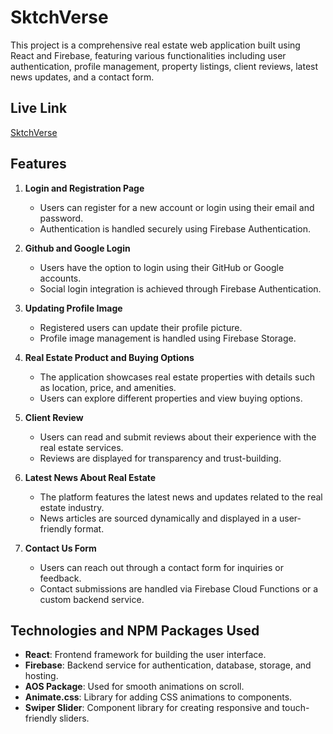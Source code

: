 # SktchVerse

This project is a comprehensive real estate web application built using React and Firebase, featuring various functionalities including user authentication, profile management, property listings, client reviews, latest news updates, and a contact form.

## Live Link

[SktchVerse](https://paint-website-b1c37.web.app)

## Features

1. **Login and Registration Page**
   - Users can register for a new account or login using their email and password.
   - Authentication is handled securely using Firebase Authentication.

2. **Github and Google Login**
   - Users have the option to login using their GitHub or Google accounts.
   - Social login integration is achieved through Firebase Authentication.

3. **Updating Profile Image**
   - Registered users can update their profile picture.
   - Profile image management is handled using Firebase Storage.

4. **Real Estate Product and Buying Options**
   - The application showcases real estate properties with details such as location, price, and amenities.
   - Users can explore different properties and view buying options.

5. **Client Review**
   - Users can read and submit reviews about their experience with the real estate services.
   - Reviews are displayed for transparency and trust-building.

6. **Latest News About Real Estate**
   - The platform features the latest news and updates related to the real estate industry.
   - News articles are sourced dynamically and displayed in a user-friendly format.

7. **Contact Us Form**
   - Users can reach out through a contact form for inquiries or feedback.
   - Contact submissions are handled via Firebase Cloud Functions or a custom backend service.

## Technologies and NPM Packages Used

- **React**: Frontend framework for building the user interface.
- **Firebase**: Backend service for authentication, database, storage, and hosting.
- **AOS Package**: Used for smooth animations on scroll.
- **Animate.css**: Library for adding CSS animations to components.
- **Swiper Slider**: Component library for creating responsive and touch-friendly sliders.
